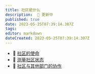 ```yaml
---
title: 社区是什么
description:  🔴 更新中
published: true
date: 2023-05-25T07:39:14.307Z
tags: 
editor: markdown
dateCreated: 2023-05-25T07:39:14.307Z
---
```


- 🎯 [社区的使命](/zh/what-is-community/community-mission)
- 📐 [测量社区状态](/zh/what-is-community/community-metrics)
- 🤝 [社区与其他部门的协作](/zh/what-is-community/community-synergy)